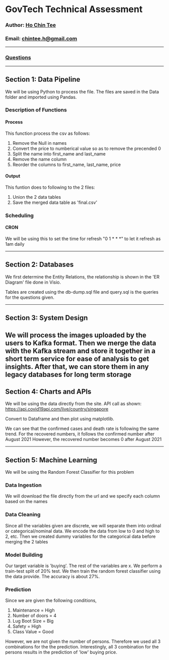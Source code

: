 # GovTech Technical Assessment
### Author: [Ho Chin Tee](https://www.linkedin.com/in/hoct/)
### Email: chintee.h@gmail.com
---
### [Questions](https://github.com/jaabberwocky/dataeng_test)

---

## Section 1: Data Pipeline
We will be using Python to process the file. The files are saved in the Data folder and imported using Pandas.

### Description of Functions
#### Process
This function process the csv as follows:
1. Remove the Null in names
2. Convert the price to numberical value so as to remove the precended 0
3. Split the name into first_name and last_name
4. Remove the name column
5. Reorder the columns to first_name, last_name, price

#### Output
This funtion does to following to the 2 files:
1. Union the 2 data tables
2. Save the merged data table as 'final.csv'

### Scheduling
#### CRON
We will be using this to set the time for refresh "0 1 * * *" to let it refresh as 1am daily

---
## Section 2: Databases
We first determine the Entity Relations, the relationship is shown in the 'ER Diagram' file done in Visio.

Tables are created using the db-dump.sql file and query.sql is the queries for the questions given.

---
## Section 3: System Design
We will process the images uploaded by the users to Kafka format. Then we merge the data with the Kafka stream and store it together in a short term service for ease of analysis to get insights. After that, we can store them in any legacy databases for long term storage
---
## Section 4: Charts and APIs
We will be using the data directly from the site. API call as shown: https://api.covid19api.com/live/country/singapore

Convert to Dataframe and then plot using matplotlib.

We can see that the confirmed cases and death rate is following the same trend. For the recovered numbers, it follows the confirmed number after August 2021 However, the recovered number becomes 0 after August 2021

---
## Section 5: Machine Learning
We will be using the Random Forest Classifier for this problem
### Data Ingestion
We will download the file directly from the url and we specify each column based on the names
### Data Cleaning
Since all the variables given are discrete, we will separate them into ordinal or categorical/nominal data. We encode the data from low to 0 and high to 2, etc. Then we created dummy variables for the categorical data before merging the 2 tables
### Model Building
Our target variable is 'buying'. The rest of the variables are x. We perform a train-test split of 20% test. We then train the random forest classifier using the data provide. The accuracy is about 27%.
### Prediction
Since we are given the following conditions, 
1. Maintenance = High
2. Number of doors = 4
3. Lug Boot Size = Big
4. Safety = High
5. Class Value = Good

However, we are not given the number of persons. Therefore we used all 3 combinations for the the prediction. Interestingly, all 3 combination for the persons results in the prediction of 'low' buying price.